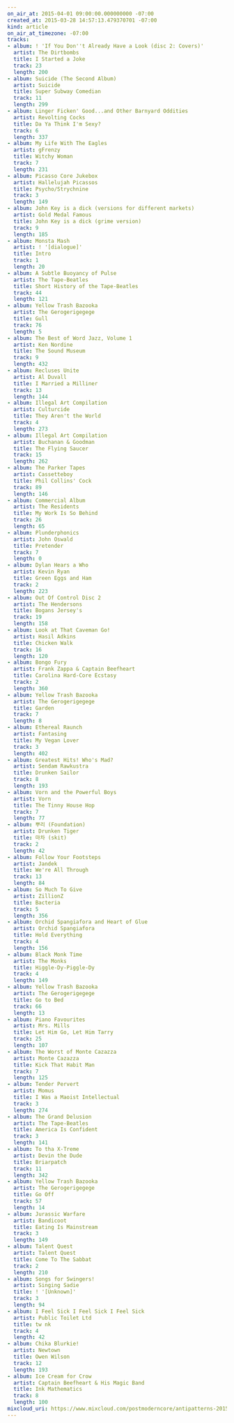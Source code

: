 ```yaml
---
on_air_at: 2015-04-01 09:00:00.000000000 -07:00
created_at: 2015-03-28 14:57:13.479370701 -07:00
kind: article
on_air_at_timezone: -07:00
tracks:
- album: ! 'If You Don''t Already Have a Look (disc 2: Covers)'
  artist: The Dirtbombs
  title: I Started a Joke
  track: 23
  length: 200
- album: Suicide (The Second Album)
  artist: Suicide
  title: Super Subway Comedian
  track: 11
  length: 299
- album: Linger Ficken' Good...and Other Barnyard Oddities
  artist: Revolting Cocks
  title: Da Ya Think I'm Sexy?
  track: 6
  length: 337
- album: My Life With The Eagles
  artist: gFrenzy
  title: Witchy Woman
  track: 7
  length: 231
- album: Picasso Core Jukebox
  artist: Hallelujah Picassos
  title: Psycho/Strychnine
  track: 3
  length: 149
- album: John Key is a dick (versions for different markets)
  artist: Gold Medal Famous
  title: John Key is a dick (grime version)
  track: 9
  length: 185
- album: Monsta Mash
  artist: ! '[dialogue]'
  title: Intro
  track: 1
  length: 20
- album: A Subtle Buoyancy of Pulse
  artist: The Tape-Beatles
  title: Short History of the Tape-Beatles
  track: 44
  length: 121
- album: Yellow Trash Bazooka
  artist: The Gerogerigegege
  title: Gull
  track: 76
  length: 5
- album: The Best of Word Jazz, Volume 1
  artist: Ken Nordine
  title: The Sound Museum
  track: 9
  length: 432
- album: Recluses Unite
  artist: Al Duvall
  title: I Married a Milliner
  track: 13
  length: 144
- album: Illegal Art Compilation
  artist: Culturcide
  title: They Aren't the World
  track: 4
  length: 273
- album: Illegal Art Compilation
  artist: Buchanan & Goodman
  title: The Flying Saucer
  track: 15
  length: 262
- album: The Parker Tapes
  artist: Cassetteboy
  title: Phil Collins' Cock
  track: 89
  length: 146
- album: Commercial Album
  artist: The Residents
  title: My Work Is So Behind
  track: 26
  length: 65
- album: Plunderphonics
  artist: John Oswald
  title: Pretender
  track: 7
  length: 0
- album: Dylan Hears a Who
  artist: Kevin Ryan
  title: Green Eggs and Ham
  track: 2
  length: 223
- album: Out Of Control Disc 2
  artist: The Hendersons
  title: Bogans Jersey's
  track: 19
  length: 158
- album: Look at That Caveman Go!
  artist: Hasil Adkins
  title: Chicken Walk
  track: 16
  length: 120
- album: Bongo Fury
  artist: Frank Zappa & Captain Beefheart
  title: Carolina Hard-Core Ecstasy
  track: 2
  length: 360
- album: Yellow Trash Bazooka
  artist: The Gerogerigegege
  title: Garden
  track: 7
  length: 8
- album: Ethereal Raunch
  artist: Fantasing
  title: My Vegan Lover
  track: 3
  length: 402
- album: Greatest Hits! Who's Mad?
  artist: Sendam Rawkustra
  title: Drunken Sailor
  track: 8
  length: 193
- album: Vorn and the Powerful Boys
  artist: Vorn
  title: The Tinny House Hop
  track: 7
  length: 77
- album: 뿌리 (Foundation)
  artist: Drunken Tiger
  title: 마차 (skit)
  track: 2
  length: 42
- album: Follow Your Footsteps
  artist: Jandek
  title: We're All Through
  track: 13
  length: 84
- album: So Much To Give
  artist: ZillionZ
  title: Bacteria
  track: 5
  length: 356
- album: Orchid Spangiafora and Heart of Glue
  artist: Orchid Spangiafora
  title: Hold Everything
  track: 4
  length: 156
- album: Black Monk Time
  artist: The Monks
  title: Higgle-Dy-Piggle-Dy
  track: 4
  length: 149
- album: Yellow Trash Bazooka
  artist: The Gerogerigegege
  title: Go to Bed
  track: 66
  length: 13
- album: Piano Favourites
  artist: Mrs. Mills
  title: Let Him Go, Let Him Tarry
  track: 25
  length: 107
- album: The Worst of Monte Cazazza
  artist: Monte Cazazza
  title: Kick That Habit Man
  track: 7
  length: 125
- album: Tender Pervert
  artist: Momus
  title: I Was a Maoist Intellectual
  track: 3
  length: 274
- album: The Grand Delusion
  artist: The Tape-Beatles
  title: America Is Confident
  track: 3
  length: 141
- album: To tha X-Treme
  artist: Devin the Dude
  title: Briarpatch
  track: 11
  length: 342
- album: Yellow Trash Bazooka
  artist: The Gerogerigegege
  title: Go Off
  track: 57
  length: 14
- album: Jurassic Warfare
  artist: Bandicoot
  title: Eating Is Mainstream
  track: 3
  length: 149
- album: Talent Quest
  artist: Talent Quest
  title: Come To The Sabbat
  track: 2
  length: 210
- album: Songs for Swingers!
  artist: Singing Sadie
  title: ! '[Unknown]'
  track: 3
  length: 94
- album: I Feel Sick I Feel Sick I Feel Sick
  artist: Public Toilet Ltd
  title: tw nk
  track: 4
  length: 42
- album: Chika Blurkie!
  artist: Newtown
  title: Owen Wilson
  track: 12
  length: 193
- album: Ice Cream for Crow
  artist: Captain Beefheart & His Magic Band
  title: Ink Mathematics
  track: 8
  length: 100
mixcloud_uri: https://www.mixcloud.com/postmoderncore/antipatterns-2015-04-01/
---
```

